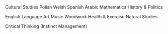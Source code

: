 Cultural Studies
Polish
Welsh
Spanish
Arabic
Mathematics
History & Politics

English Language
Art
Music
Woodwork
Health & Exercise
Natural Studies

Critical Thinking (Instinct Management)
